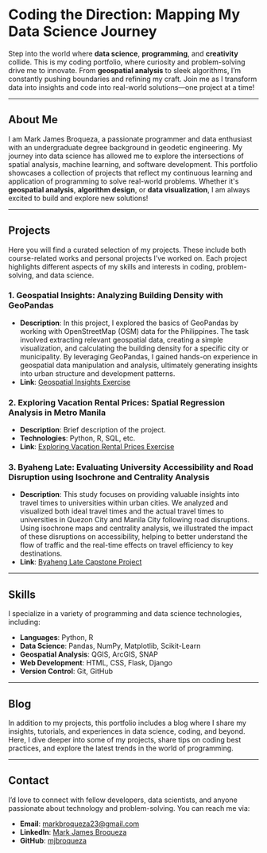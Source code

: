 # Coding the Direction: Mapping My Data Science Journey

Step into the world where **data science**, **programming**, and **creativity** collide. This is my coding portfolio, where curiosity and problem-solving drive me to innovate. From **geospatial analysis** to sleek algorithms, I’m constantly pushing boundaries and refining my craft. Join me as I transform data into insights and code into real-world solutions—one project at a time!

---

## About Me

I am Mark James Broqueza, a passionate programmer and data enthusiast with an undergraduate degree background in geodetic engineering. My journey into data science has allowed me to explore the intersections of spatial analysis, machine learning, and software development. This portfolio showcases a collection of projects that reflect my continuous learning and application of programming to solve real-world problems. Whether it's **geospatial analysis**, **algorithm design**, or **data visualization**, I am always excited to build and explore new solutions!

---

## Projects

Here you will find a curated selection of my projects. These include both course-related works and personal projects I’ve worked on. Each project highlights different aspects of my skills and interests in coding, problem-solving, and data science.

### 1. **Geospatial Insights: Analyzing Building Density with GeoPandas**  
   - **Description**: In this project, I explored the basics of GeoPandas by working with OpenStreetMap (OSM) data for the Philippines. The task involved extracting relevant geospatial data, creating a simple visualization, and calculating the building density for a specific city or municipality. By leveraging GeoPandas, I gained hands-on experience in geospatial data manipulation and analysis, ultimately generating insights into urban structure and development patterns.
   - **Link**: [Geospatial Insights Exercise](https://colab.research.google.com/drive/1VJG00009GZufknQ7KJfNcpwEhyXrYKj7?usp=sharing)

### 2. **Exploring Vacation Rental Prices: Spatial Regression Analysis in Metro Manila**  
   - **Description**: Brief description of the project.
   - **Technologies**: Python, R, SQL, etc.
   - **Link**: [Exploring Vacation Rental Prices Exercise](https://colab.research.google.com/drive/1VJG00009GZufknQ7KJfNcpwEhyXrYKj7?usp=sharing)

### 3. **Byaheng Late: Evaluating University Accessibility and Road Disruption using Isochrone and Centrality Analysis**  
   - **Description**: This study focuses on providing valuable insights into travel times to universities within urban cities. We analyzed and visualized both ideal travel times and the actual travel times to universities in Quezon City and Manila City following road disruptions. Using isochrone maps and centrality analysis, we illustrated the impact of these disruptions on accessibility, helping to better understand the flow of traffic and the real-time effects on travel efficiency to key destinations.
   - **Link**: [Byaheng Late Capstone Project](https://colab.research.google.com/drive/1B_Aa8tuUx3EgmAOd_UGzA0QgA8Scczg_?usp=sharing)

---

## Skills

I specialize in a variety of programming and data science technologies, including:

- **Languages**: Python, R
- **Data Science**: Pandas, NumPy, Matplotlib, Scikit-Learn
- **Geospatial Analysis**: QGIS, ArcGIS, SNAP
- **Web Development**: HTML, CSS, Flask, Django
- **Version Control**: Git, GitHub

---

## Blog

In addition to my projects, this portfolio includes a blog where I share my insights, tutorials, and experiences in data science, coding, and beyond. Here, I dive deeper into some of my projects, share tips on coding best practices, and explore the latest trends in the world of programming.

---

## Contact

I’d love to connect with fellow developers, data scientists, and anyone passionate about technology and problem-solving. You can reach me via:

- **Email**: [markbroqueza23@gmail.com](mailto:markbroqueza23@gmail.com)
- **LinkedIn**: [Mark James Broqueza](https://www.linkedin.com/in/markjames-broqueza)
- **GitHub**: [mjbroqueza](https://github.com/mjbroqueza)
